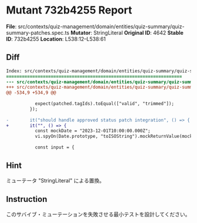 # Mutant 732b4255 Report

**File**: src/contexts/quiz-management/domain/entities/quiz-summary/quiz-summary-patches.spec.ts
**Mutator**: StringLiteral
**Original ID**: 4642
**Stable ID**: 732b4255
**Location**: L538:12–L538:61

## Diff

```diff
Index: src/contexts/quiz-management/domain/entities/quiz-summary/quiz-summary-patches.spec.ts
===================================================================
--- src/contexts/quiz-management/domain/entities/quiz-summary/quiz-summary-patches.spec.ts	original
+++ src/contexts/quiz-management/domain/entities/quiz-summary/quiz-summary-patches.spec.ts	mutated #4642
@@ -534,9 +534,9 @@
 
           expect(patched.tagIds).toEqual(["valid", "trimmed"]);
         });
 
-        it("should handle approved status patch integration", () => {
+        it("", () => {
           const mockDate = "2023-12-01T10:00:00.000Z";
           vi.spyOn(Date.prototype, "toISOString").mockReturnValue(mockDate);
 
           const input = {
```

## Hint

ミューテータ "StringLiteral" による置換。

## Instruction

このサバイブ・ミューテーションを失敗させる最小テストを設計してください。
